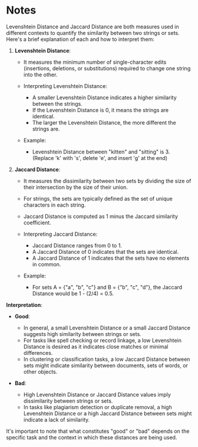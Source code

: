 # Notes

Levenshtein Distance and Jaccard Distance are both measures used in different contexts to quantify the similarity between two strings or sets. Here's a brief explanation of each and how to interpret them:

1. **Levenshtein Distance**:
   - It measures the minimum number of single-character edits (insertions, deletions, or substitutions) required to change one string into the other.
   - Interpreting Levenshtein Distance:
     - A smaller Levenshtein Distance indicates a higher similarity between the strings. 
     - If the Levenshtein Distance is 0, it means the strings are identical.
     - The larger the Levenshtein Distance, the more different the strings are.

   - Example:
     - Levenshtein Distance between "kitten" and "sitting" is 3. (Replace 'k' with 's', delete 'e', and insert 'g' at the end)

2. **Jaccard Distance**:
   - It measures the dissimilarity between two sets by dividing the size of their intersection by the size of their union.
   - For strings, the sets are typically defined as the set of unique characters in each string.
   - Jaccard Distance is computed as 1 minus the Jaccard similarity coefficient.
   - Interpreting Jaccard Distance:
     - Jaccard Distance ranges from 0 to 1.
     - A Jaccard Distance of 0 indicates that the sets are identical.
     - A Jaccard Distance of 1 indicates that the sets have no elements in common.

   - Example:
     - For sets A = {"a", "b", "c"} and B = {"b", "c", "d"}, the Jaccard Distance would be 1 - (2/4) = 0.5.

**Interpretation**:

- **Good**:
  - In general, a small Levenshtein Distance or a small Jaccard Distance suggests high similarity between strings or sets.
  - For tasks like spell checking or record linkage, a low Levenshtein Distance is desired as it indicates close matches or minimal differences.
  - In clustering or classification tasks, a low Jaccard Distance between sets might indicate similarity between documents, sets of words, or other objects.

- **Bad**:
  - High Levenshtein Distance or Jaccard Distance values imply dissimilarity between strings or sets.
  - In tasks like plagiarism detection or duplicate removal, a high Levenshtein Distance or a high Jaccard Distance between sets might indicate a lack of similarity.

It's important to note that what constitutes "good" or "bad" depends on the specific task and the context in which these distances are being used.